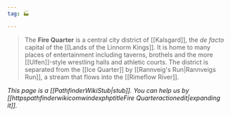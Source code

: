 ```yaml
---
tag: 🏭

---
```

> The **Fire Quarter** is a central city district of [[Kalsgard]], the *de facto* capital of the [[Lands of the Linnorm Kings]]. It is home to many places of entertainment including taverns, brothels and the more [[Ulfen]]-style wrestling halls and athletic courts. The district is separated from the [[Ice Quarter]] by [[Rannveig's Run|Rannveigs Run]], a stream that flows into the [[Rimeflow River]].



*This page is a [[PathfinderWikiStub|stub]]. You can help us by [[httpspathfinderwikicomwindexphptitleFire Quarteractionedit|expanding it]].*








